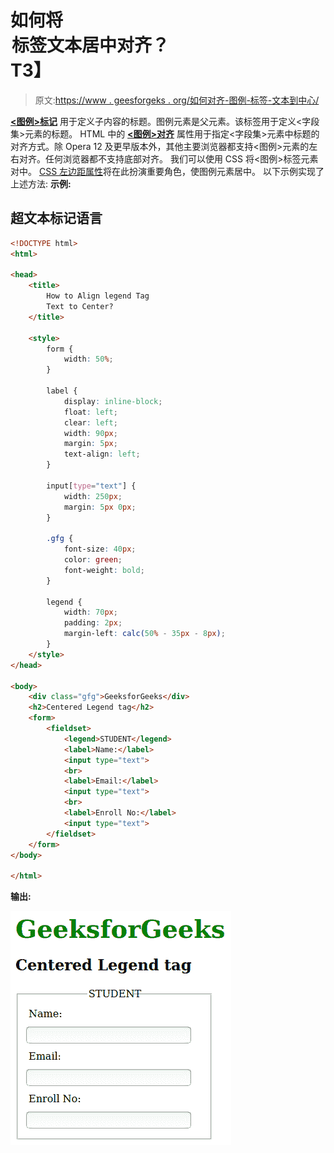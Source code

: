 # 如何将<legend>标签文本居中对齐？</legend>T3】

> 原文:[https://www . geesforgeks . org/如何对齐-图例-标签-文本到中心/](https://www.geeksforgeeks.org/how-to-align-legend-tag-text-to-center/)

[**<图例>标记**](https://www.geeksforgeeks.org/html-legend-tag/) 用于定义子内容的标题。图例元素是父元素。该标签用于定义<字段集>元素的标题。
HTML 中的 [**<图例>对齐**](https://www.geeksforgeeks.org/html-legend-align-attribute/) 属性用于指定<字段集>元素中标题的对齐方式。除 Opera 12 及更早版本外，其他主要浏览器都支持<图例>元素的左右对齐。任何浏览器都不支持底部对齐。
我们可以使用 CSS 将<图例>标签元素对中。 [CSS 左边距属性](https://www.geeksforgeeks.org/css-margin-left-property/)将在此扮演重要角色，使图例元素居中。
以下示例实现了上述方法:
**示例:**

## 超文本标记语言

```html
<!DOCTYPE html>
<html>

<head>
    <title>
        How to Align legend Tag
        Text to Center?
    </title>

    <style>
        form {
            width: 50%;
        }

        label {
            display: inline-block;
            float: left;
            clear: left;
            width: 90px;
            margin: 5px;
            text-align: left;
        }

        input[type="text"] {
            width: 250px;
            margin: 5px 0px;
        }

        .gfg {
            font-size: 40px;
            color: green;
            font-weight: bold;
        }

        legend {
            width: 70px;
            padding: 2px;
            margin-left: calc(50% - 35px - 8px);
        }
    </style>
</head>

<body>
    <div class="gfg">GeeksforGeeks</div>
    <h2>Centered Legend tag</h2>
    <form>
        <fieldset>
            <legend>STUDENT</legend>
            <label>Name:</label>
            <input type="text">
            <br>
            <label>Email:</label>
            <input type="text">
            <br>
            <label>Enroll No:</label>
            <input type="text">
        </fieldset>
    </form>
</body>

</html>
```

**输出:**

![](img/243a93bfec90ff055bd7771263ca2644.png)